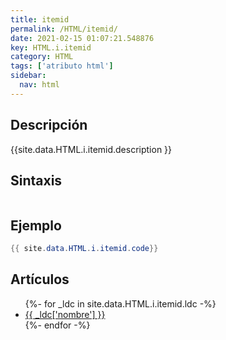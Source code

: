 ```yaml
---
title: itemid
permalink: /HTML/itemid/
date: 2021-02-15 01:07:21.548876
key: HTML.i.itemid
category: HTML
tags: ['atributo html']
sidebar: 
  nav: html
---
```


## Descripción
{{site.data.HTML.i.itemid.description }}

## Sintaxis
~~~html
~~~

## Ejemplo
~~~java
{{ site.data.HTML.i.itemid.code}}
~~~

## Artículos
<ul>
{%- for _ldc in site.data.HTML.i.itemid.ldc -%}
   <li>
       <a href="{{_ldc['url'] }}">{{ _ldc['nombre'] }}</a>
   </li>
{%- endfor -%}
</ul>
